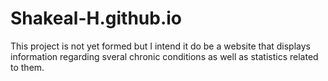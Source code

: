 # Shakeal-H.github.io

This project is not yet formed but I intend it do be a website that displays information regarding sveral chronic conditions as well as statistics related to them.
